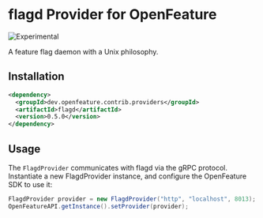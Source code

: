 # flagd Provider for OpenFeature

![Experimental](https://img.shields.io/badge/experimental-breaking%20changes%20allowed-yellow)

A feature flag daemon with a Unix philosophy.

## Installation
<!-- x-release-please-start-version -->
```xml
<dependency>
  <groupId>dev.openfeature.contrib.providers</groupId>
  <artifactId>flagd</artifactId>
  <version>0.5.0</version>
</dependency>
```
<!-- x-release-please-end-version -->

## Usage

The `FlagdProvider` communicates with flagd via the gRPC protocol. Instantiate a new FlagdProvider instance, and configure the OpenFeature SDK to use it:

```java
FlagdProvider provider = new FlagdProvider("http", "localhost", 8013);
OpenFeatureAPI.getInstance().setProvider(provider);
```
